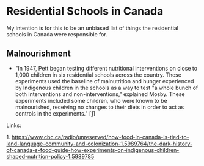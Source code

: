 # Residential Schools in Canada

My intention is for this to be an unbiased list of things the residential schools in Canada were responsible for.

## Malnourishment

* "In 1947, Pett began testing different nutritional interventions on close to 1,000 children in six residential schools across the country. These experiments used the baseline of malnutrition and hunger experienced by Indigenous children in the schools as a way to test "a whole bunch of both interventions and non-interventions," explained Mosby. These experiments included some children, who were known to be malnourished, receiving no changes to their diets in order to act as controls in the experiments." \[[1](#1)\]

Links:

<a href="#" id="1"></a>1. https://www.cbc.ca/radio/unreserved/how-food-in-canada-is-tied-to-land-language-community-and-colonization-1.5989764/the-dark-history-of-canada-s-food-guide-how-experiments-on-indigenous-children-shaped-nutrition-policy-1.5989785

